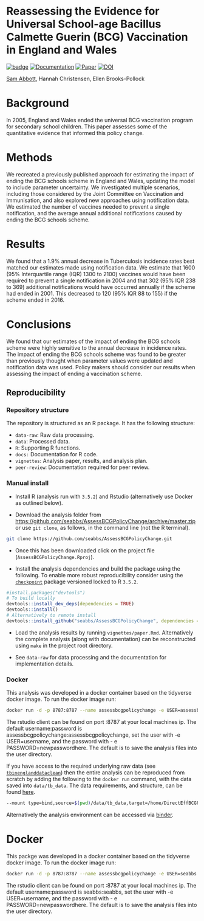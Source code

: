 
Reassessing the Evidence for Universal School-age Bacillus Calmette Guerin (BCG) Vaccination in England and Wales
=================================================================================================================

[![badge](https://img.shields.io/badge/Launch-Analysis-lightblue.svg)](https://mybinder.org/v2/gh/seabbs/AssessBCGPolicyChange/master?urlpath=rstudio) [![Documentation](https://img.shields.io/badge/Documentation-click%20here!-lightgrey.svg?style=flat)](https://www.samabbott.co.uk/AssessBCGPolicyChange) [![Paper](https://img.shields.io/badge/Paper-10.1101/567511-lightgreen.svg)](https://doi.org/10.1101/567511) [![DOI](https://zenodo.org/badge/173767331.svg)](https://zenodo.org/badge/latestdoi/173767331)

[Sam Abbott](https://www.samabbott.co.uk), Hannah Christensen, Ellen Brooks-Pollock

Background
==========

In 2005, England and Wales ended the universal BCG vaccination program for secondary school children. This paper assesses some of the quantitative evidence that informed this policy change.

Methods
=======

We recreated a previously published approach for estimating the impact of ending the BCG schools scheme in England and Wales, updating the model to include parameter uncertainty. We investigated multiple scenarios, including those considered by the Joint Committee on Vaccination and Immunisation, and also explored new approaches using notification data. We estimated the number of vaccines needed to prevent a single notification, and the average annual additional notifications caused by ending the BCG schools scheme.

Results
=======

We found that a 1.9% annual decrease in Tuberculosis incidence rates best matched our estimates made using notification data. We estimate that 1600 (95% Interquartile range (IQR) 1300 to 2100) vaccines would have been required to prevent a single notification in 2004 and that 302 (95% IQR 238 to 369) additional notifications would have occurred annually if the scheme had ended in 2001. This decreased to 120 (95% IQR 88 to 155) if the scheme ended in 2016.

Conclusions
===========

We found that our estimates of the impact of ending the BCG schools scheme were highly sensitive to the annual decrease in incidence rates. The impact of ending the BCG schools scheme was found to be greater than previously thought when parameter values were updated and notification data was used. Policy makers should consider our results when assessing the impact of ending a vaccination scheme.

Reproducibility
---------------

### Repository structure

The repository is structured as an R package. It has the following structure:

-   `data-raw`: Raw data processing.
-   `data`: Processed data.
-   `R`: Supporting R functions.
-   `docs:` Documentation for R code.
-   `vignettes`: Analysis paper, results, and analysis plan.
-   `peer-review`: Documentation required for peer review.

### Manual install

-   Install R (analysis run with `3.5.2`) and Rstudio (alternatively use Docker as outlined below).

-   Download the analysis folder from <https://github.com/seabbs/AssessBCGPolicyChange/archive/master.zip> or use `git clone`, as follows, in the command line (not the R terminal).

``` bash
git clone https://github.com/seabbs/AssessBCGPolicyChange.git
```

-   Once this has been downloaded click on the project file (`AssessBCGPolicyChange.Rproj`).

-   Install the analysis dependencies and build the package using the following. To enable more robust reproducibility consider using the [`checkpoint`](https://cran.r-project.org/web/packages/checkpoint/index.html) package versioned locked to R `3.5.2`.

``` r
#install.packages("devtools")
# To build locally
devtools::install_dev_deps(dependencies = TRUE)
devtools::install()
# Alternatively to remote install
devtools::install_github("seabbs/AssessBCGPolicyChange", dependencies = TRUE)
```

-   Load the analysis results by running `vignettes/paper.Rmd`. Alternatively the complete analysis (along with documentation) can be reconstructed using `make` in the project root directory.

-   See `data-raw` for data processing and the documentation for implementation details.

### Docker

This analysis was developed in a docker container based on the tidyverse docker image. To run the docker image run:

``` bash
docker run -d -p 8787:8787 --name assessbcgpolicychange -e USER=assessbcgpolicychange -e PASSWORD=assessbcgpolicychange seabbs/assessbcgpolicychange
```

The rstudio client can be found on port :8787 at your local machines ip. The default username:password is assessbcgpolicychange:assessbcgpolicychange, set the user with -e USER=username, and the password with - e PASSWORD=newpasswordhere. The default is to save the analysis files into the user directory.

If you have access to the required underlying raw data (see [`tbinenglanddataclean`](https://www.samabbott.co.uk/tbinenglanddataclean/)) then the entire analysis can be reproduced from scratch by adding the following to the `docker run` command, with the data saved into `data/tb_data`. The data requirements, and structure, can be found [here](https://www.samabbott.co.uk/tbinenglanddataclean/).

``` bash
--mount type=bind,source=$(pwd)/data/tb_data,target=/home/DirectEffBCGPolicyChange/data/tb_data
```

Alternatively the analysis environment can be accessed via [binder](https://mybinder.org/v2/gh/seabbs/DirectEffBCGPolicyChange/master?urlpath=rstudio).

Docker
======

This packge was developed in a docker container based on the tidyverse docker image. To run the docker image run:

``` bash
docker run -d -p 8787:8787 --name assessbcgpolicychange -e USER=seabbs -e PASSWORD=seabbs seabbs/assessbcgpolicychange
```

The rstudio client can be found on port :8787 at your local machines ip. The default username:password is seabbs:seabbs, set the user with -e USER=username, and the password with - e PASSWORD=newpasswordhere. The default is to save the analysis files into the user directory.
